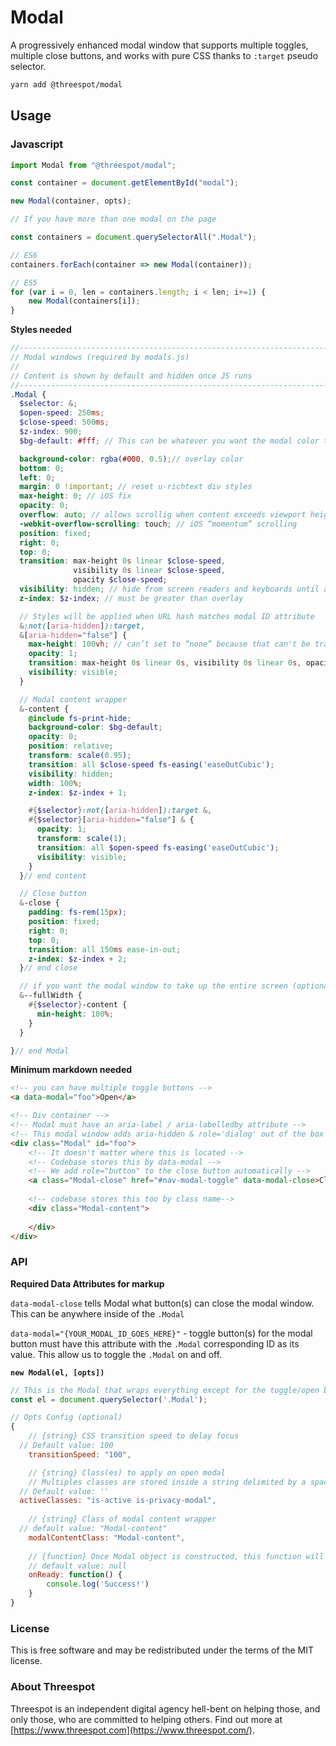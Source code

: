 # Modal
A progressively enhanced modal window that supports multiple toggles, multiple close buttons, and works with pure CSS thanks to `:target` pseudo selector.  

```bash
yarn add @threespot/modal
```

## Usage

### Javascript

```jsx
import Modal from "@threespot/modal";

const container = document.getElementById("modal");

new Modal(container, opts);

// If you have more than one modal on the page

const containers = document.querySelectorAll(".Modal");

// ES6
containers.forEach(container => new Modal(container));

// ES5 
for (var i = 0, len = containers.length; i < len; i+=1) {
	new Modal(containers[i]);
}
```

**Styles needed** 

```scss
//------------------------------------------------------------------------
// Modal windows (required by modals.js)
//
// Content is shown by default and hidden once JS runs
//------------------------------------------------------------------------
.Modal {
  $selector: &;
  $open-speed: 250ms;
  $close-speed: 500ms;
  $z-index: 900;
  $bg-default: #fff; // This can be whatever you want the modal color to be

  background-color: rgba(#000, 0.5);// overlay color
  bottom: 0;
  left: 0;
  margin: 0 !important; // reset u-richtext div styles
  max-height: 0; // iOS fix
  opacity: 0;
  overflow: auto; // allows scrollig when content exceeds viewport height
  -webkit-overflow-scrolling: touch; // iOS “momentum” scrolling
  position: fixed;
  right: 0;
  top: 0;
  transition: max-height 0s linear $close-speed,
              visibility 0s linear $close-speed,
              opacity $close-speed;
  visibility: hidden; // hide from screen readers and keyboards until active
  z-index: $z-index; // must be greater than overlay

  // Styles will be applied when URL hash matches modal ID attribute
  &:not([aria-hidden]):target,
  &[aria-hidden="false"] {
    max-height: 100vh; // can’t set to “none” because that can't be transitioned
    opacity: 1;
    transition: max-height 0s linear 0s, visibility 0s linear 0s, opacity $open-speed;
    visibility: visible;
  }

  // Modal content wrapper
  &-content {
    @include fs-print-hide;
    background-color: $bg-default;
    opacity: 0;
    position: relative;
    transform: scale(0.95);
    transition: all $close-speed fs-easing('easeOutCubic');
    visibility: hidden;
    width: 100%;
    z-index: $z-index + 1;

    #{$selector}:not([aria-hidden]):target &,
    #{$selector}[aria-hidden="false"] & {
      opacity: 1;
      transform: scale(1);
      transition: all $open-speed fs-easing('easeOutCubic');
      visibility: visible;
    }
  }// end content

  // Close button
  &-close {
    padding: fs-rem(15px);
    position: fixed;
    right: 0;
    top: 0;
    transition: all 150ms ease-in-out;
    z-index: $z-index + 2;
  }// end close

  // if you want the modal window to take up the entire screen (optional)
  &--fullWidth {
    #{$selector}-content {
      min-height: 100%;
    }
  }

}// end Modal

```

**Minimum markdown needed**

```html
<!-- you can have multiple toggle buttons --> 
<a data-modal="foo">Open</a>

<!-- Div container -->
<!-- Modal must have an aria-label / aria-labelledby attribute -->
<!-- This modal window adds aria-hidden & role='dialog' out of the box -->
<div class="Modal" id="foo">
	<!-- It doesn't matter where this is located -->
	<!-- Codebase stores this by data-modal -->
	<!-- We add role="button" to the close button automatically -->
	<a class="Modal-close" href="#nav-modal-toggle" data-modal-close>Close</a>
	
	<!-- codebase stores this too by class name-->
	<div class="Modal-content">
	
	</div>
</div>
```

### API

**Required Data Attributes for markup**

`data-modal-close` tells Modal what button(s) can close the modal window. This can be anywhere inside of the `.Modal`

`data-modal="{YOUR_MODAL_ID_GOES_HERE}"` - toggle button(s) for the modal button must have this attribute with the `.Modal` corresponding ID as its value. This allow us to toggle the `.Modal` on and off.

 **`new Modal(el, [opts])`**

```jsx
// This is the Modal that wraps everything except for the toggle/open button(s). 
const el = document.querySelector('.Modal'); 

// Opts Config (optional)
{
	// {string} CSS transition speed to delay focus
  // Default value: 100
	transitionSpeed: "100", 

	// {string} Class(es) to apply on open modal
	// Multiples classes are stored inside a string delimited by a space
  // Default value: ''
  activeClasses: "is-active is-privacy-modal",
	
	// {string} Class of modal content wrapper
  // default value: "Modal-content"
	modalContentClass: "Modal-content", 
	
	// {function} Once Modal object is constructed, this function will be called
	// default value: null
	onReady: function() {
		console.log('Success!')
	}
}
```

### License

This is free software and may be redistributed under the terms of the MIT license.

### About Threespot

Threespot is an independent digital agency hell-bent on helping those, and only those, who are committed to helping others. Find out more at [https://www.threespot.com](https://www.threespot.com/).